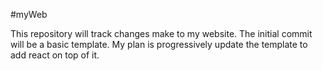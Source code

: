#myWeb

This repository will track changes make to my website. The initial commit will be a basic template. My plan is progressively update the template to add react on top of it.
